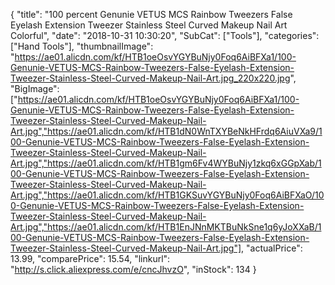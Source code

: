 {
	"title": "100 percent Genunie VETUS MCS Rainbow Tweezers False Eyelash Extension Tweezer Stainless Steel Curved Makeup Nail Art Colorful",
	"date": "2018-10-31 10:30:20",
	"SubCat": ["Tools"],
	"categories": ["Hand Tools"],
	"thumbnailImage": "https://ae01.alicdn.com/kf/HTB1oeOsvYGYBuNjy0Foq6AiBFXa1/100-Genunie-VETUS-MCS-Rainbow-Tweezers-False-Eyelash-Extension-Tweezer-Stainless-Steel-Curved-Makeup-Nail-Art.jpg_220x220.jpg",
	"BigImage": ["https://ae01.alicdn.com/kf/HTB1oeOsvYGYBuNjy0Foq6AiBFXa1/100-Genunie-VETUS-MCS-Rainbow-Tweezers-False-Eyelash-Extension-Tweezer-Stainless-Steel-Curved-Makeup-Nail-Art.jpg","https://ae01.alicdn.com/kf/HTB1dN0WnTXYBeNkHFrdq6AiuVXa9/100-Genunie-VETUS-MCS-Rainbow-Tweezers-False-Eyelash-Extension-Tweezer-Stainless-Steel-Curved-Makeup-Nail-Art.jpg","https://ae01.alicdn.com/kf/HTB1gm6Fv4WYBuNjy1zkq6xGGpXab/100-Genunie-VETUS-MCS-Rainbow-Tweezers-False-Eyelash-Extension-Tweezer-Stainless-Steel-Curved-Makeup-Nail-Art.jpg","https://ae01.alicdn.com/kf/HTB1GKSuvYGYBuNjy0Foq6AiBFXaO/100-Genunie-VETUS-MCS-Rainbow-Tweezers-False-Eyelash-Extension-Tweezer-Stainless-Steel-Curved-Makeup-Nail-Art.jpg","https://ae01.alicdn.com/kf/HTB1EnJNnMKTBuNkSne1q6yJoXXaB/100-Genunie-VETUS-MCS-Rainbow-Tweezers-False-Eyelash-Extension-Tweezer-Stainless-Steel-Curved-Makeup-Nail-Art.jpg"],
	"actualPrice": 13.99,
	"comparePrice": 15.54,
	"linkurl": "http://s.click.aliexpress.com/e/cncJhvzO",
	"inStock": 134
}

